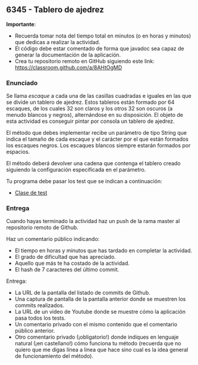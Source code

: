 ## 6345 - Tablero de ajedrez

__Importante__: 

  - Recuerda tomar nota del tiempo total en minutos (o en horas y minutos) que dedicas a realizar la actividad.
  - El código debe estar comentado de forma que javadoc sea capaz de generar la documentación de la aplicación.
  - Crea tu repositorio remoto en GitHub siguiendo este link: https://classroom.github.com/a/8AHtOgMD
  
### Enunciado

Se llama _escaque_ a cada una de las casillas cuadradas e iguales en las que se divide un tablero de ajedrez. Estos tableros están formado por 64 escaques, de los cuales 32 son claros y los otros 32 son oscuros (a menudo blancos y negros), alternándose en su disposición. El objeto de esta actividad es conseguir pintar por consola un tablero de ajedrez.

El método que debes implementar recibe un parámetro de tipo String que indica el tamaño de cada escaque y el carácter por el que están formados los escaques negros. Los escaques blancos siempre estarán formados por espacios.

El método deberá devolver una cadena que contenga el tablero creado siguiendo la configuración especificada en el parámetro.

Tu programa debe pasar los test que se indican a continuación:

* [Clase de test](6345Test.java)


### Entrega

Cuando hayas terminado la actividad haz un push de la rama master al repositorio remoto de Github.

Haz un comentario público indicando:

  - El tiempo en horas y minutos que has tardado en completar la actividad.
  - El grado de dificultad que has apreciado.
  - Aquello que más te ha costado de la actividad.
  - El hash de 7 caracteres del último commit.
  
Entrega:

  - La URL de la pantalla del listado de commits de Github.
  - Una captura de pantalla de la pantalla anterior donde se muestren los commits realizados.
  - La URL de un video de Youtube donde se muestre cómo la aplicación pasa todos los tests.
  - Un comentario privado con el mismo contenido que el comentario público anterior.
  - Otro comentario privado (¡obligatorio!) donde indiques en lenguaje natural (¡en castellano!) cómo funciona tu método (recuerda que no quiero que me digas línea a linea que hace sino cual es la idea general de funcionamiento del método).
